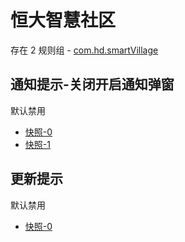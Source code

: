 # 恒大智慧社区

存在 2 规则组 - [com.hd.smartVillage](/src/apps/com.hd.smartVillage.ts)

## 通知提示-关闭开启通知弹窗

默认禁用

- [快照-0](https://i.gkd.li/i/13223669)
- [快照-1](https://i.gkd.li/i/13293000)

## 更新提示

默认禁用

- [快照-0](https://i.gkd.li/i/13223642)
